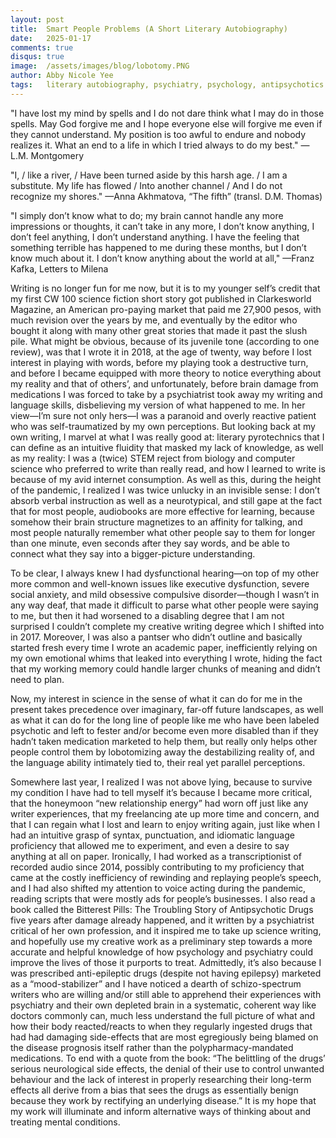 ```yaml
---
layout: post
title:  Smart People Problems (A Short Literary Autobiography)
date:   2025-01-17
comments: true
disqus: true
image:  /assets/images/blog/lobotomy.PNG
author: Abby Nicole Yee
tags:   literary autobiography, psychiatry, psychology, antipsychotics
---
```


"I have lost my mind by spells and I do not dare think what I may do in those spells. May God forgive me and I hope everyone else will forgive me even if they cannot understand. My position is too awful to endure and nobody realizes it. What an end to a life in which I tried always to do my best." —L.M. Montgomery

"I, / like a river, / Have been turned aside by this harsh age. / I am a substitute. My life has flowed / Into another channel / And I do not recognize my shores." —Anna Akhmatova, “The fifth” (transl. D.M. Thomas) 
    
"I simply don’t know what to do; my brain cannot handle any more impressions or thoughts, it can’t take in any more, I don’t know anything, I don’t feel anything, I don’t understand anything. I have the feeling that something terrible has happened to me during these months, but I don’t know much about it. I don’t know anything about the world at all," —Franz Kafka, Letters to Milena
    
Writing is no longer fun for me now, but it is to my younger self’s credit that my first CW 100 science fiction short story got published in Clarkesworld Magazine, an American pro-paying market that paid me 27,900 pesos, with much revision over the years by me, and eventually by the editor who bought it along with many other great stories that made it past the slush pile. What might be obvious, because of its juvenile tone (according to one review), was that I wrote it in 2018, at the age of twenty, way before I lost interest in playing with words, before my playing took a destructive turn, and before I became equipped with more theory to notice everything about my reality and that of others’, and unfortunately, before brain damage from medications I was forced to take by a psychiatrist took away my writing and language skills, disbelieving my version of what happened to me. In her view—I’m sure not only hers—I was a paranoid and overly reactive patient who was self-traumatized by my own perceptions. But looking back at my own writing, I marvel at what I was really good at: literary pyrotechnics that I can define as an intuitive fluidity that masked my lack of knowledge, as well as my reality: I was a (twice) STEM reject from biology and computer science who preferred to write than really read, and how I learned to write is because of my avid internet consumption. As well as this, during the height of the pandemic, I realized I was twice unlucky in an invisible sense: I don’t absorb verbal instruction as well as a neurotypical, and still gape at the fact that for most people, audiobooks are more effective for learning, because somehow their brain structure magnetizes to an affinity for talking, and most people naturally remember what other people say to them for longer than one minute, even seconds after they say words, and be able to connect what they say into a bigger-picture understanding. 
    
To be clear, I always knew I had dysfunctional hearing—on top of my other more common and well-known issues like executive dysfunction, severe social anxiety, and mild obsessive compulsive disorder—though I wasn’t in any way deaf, that made it difficult to parse what other people were saying to me, but then it had worsened to a disabling degree that I am not surprised I couldn’t complete my creative writing degree which I shifted into in 2017. Moreover, I was also a pantser who didn’t outline and basically started fresh every time I wrote an academic paper, inefficiently relying on my own emotional whims that leaked into everything I wrote, hiding the fact that my working memory could handle larger chunks of meaning and didn’t need to plan. 

Now, my interest in science in the sense of what it can do for me in the present takes precedence over imaginary, far-off future landscapes, as well as what it can do for the long line of people like me who have been labeled psychotic and left to fester and/or become even more disabled than if they hadn’t taken medication marketed to help them, but really only helps other people control them by lobotomizing away the destabilizing reality of, and the language ability intimately tied to, their real yet parallel perceptions. 

Somewhere last year, I realized I was not above lying, because to survive my condition I have had to tell myself it’s because I became more critical, that the honeymoon “new relationship energy” had worn off just like any writer experiences, that my freelancing ate up more time and concern, and that I can regain what I lost and learn to enjoy writing again, just like when I had an intuitive grasp of syntax, punctuation, and idiomatic language proficiency that allowed me to experiment, and even a desire to say anything at all on paper. Ironically, I had worked as a transcriptionist of recorded audio since 2014, possibly contributing to my proficiency that came at the costly inefficiency of rewinding and replaying people’s speech, and I had also shifted my attention to voice acting during the pandemic, reading scripts that were mostly ads for people’s businesses. I also read a book called the Bitterest Pills: The Troubling Story of Antipsychotic Drugs five years after damage already happened, and it written by a psychiatrist critical of her own profession, and it inspired me to take up science writing, and hopefully use my creative work as a preliminary step towards a more accurate and helpful knowledge of how psychology and psychiatry could improve the lives of those it purports to treat. Admittedly, it’s also because I was prescribed anti-epileptic drugs (despite not having epilepsy) marketed as a “mood-stabilizer” and I have noticed a dearth of schizo-spectrum writers who are willing and/or still able to apprehend their experiences with psychiatry and their own depleted brain in a systematic, coherent way like doctors commonly can, much less understand the full picture of what and how their body reacted/reacts to when they regularly ingested drugs that had had damaging side-effects that are most egregiously being blamed on the disease prognosis itself rather than the polypharmacy-mandated medications. To end with a quote from the book: “The belittling of the drugs’ serious neurological side effects, the denial of their use to control unwanted behaviour and the lack of interest in properly researching their long-term effects all derive from a bias that sees the drugs as essentially benign because they work by rectifying an underlying disease.” It is my hope that my work will illuminate and inform alternative ways of thinking about and treating mental conditions. 
